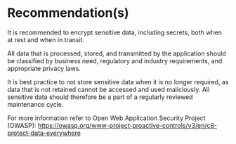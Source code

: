 # Recommendation(s)

It is recommended to encrypt sensitive data, including secrets, both when at rest and when in transit.

All data that is processed, stored, and transmitted by the application should be classified by business need, regulatory and industry requirements, and appropriate privacy laws.

It is best practice to not store sensitive data when it is no longer required, as data that is not retained cannot be accessed and used maliciously. All sensitive data should therefore be a part of a regularly reviewed maintenance cycle.

For more information refer to Open Web Application Security Project (OWASP): <https://owasp.org/www-project-proactive-controls/v3/en/c8-protect-data-everywhere>
